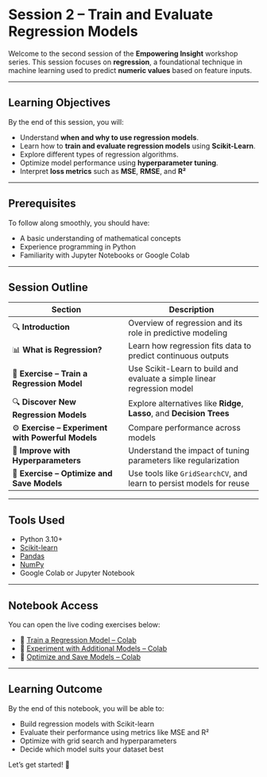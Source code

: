 # Session 2 – Train and Evaluate Regression Models

Welcome to the second session of the **Empowering Insight** workshop series. This session focuses on **regression**, a foundational technique in machine learning used to predict **numeric values** based on feature inputs.

---

## Learning Objectives

By the end of this session, you will:

- Understand **when and why to use regression models**.
- Learn how to **train and evaluate regression models** using **Scikit-Learn**.
- Explore different types of regression algorithms.
- Optimize model performance using **hyperparameter tuning**.
- Interpret **loss metrics** such as **MSE**, **RMSE**, and **R²**

---

## Prerequisites

To follow along smoothly, you should have:

- A basic understanding of mathematical concepts
- Experience programming in Python
- Familiarity with Jupyter Notebooks or Google Colab

---

## Session Outline

| Section | Description |
|---------|-------------|
| 🔍 **Introduction** | Overview of regression and its role in predictive modeling |
| 📊 **What is Regression?** | Learn how regression fits data to predict continuous outputs |
| 🧪 **Exercise – Train a Regression Model** | Use Scikit-Learn to build and evaluate a simple linear regression model |
| 🔍 **Discover New Regression Models** | Explore alternatives like **Ridge**, **Lasso**, and **Decision Trees** |
| ⚙️ **Exercise – Experiment with Powerful Models** | Compare performance across models |
| 🔧 **Improve with Hyperparameters** | Understand the impact of tuning parameters like regularization |
| 💾 **Exercise – Optimize and Save Models** | Use tools like `GridSearchCV`, and learn to persist models for reuse |

---

## Tools Used

- Python 3.10+
- [Scikit-learn](https://scikit-learn.org/)
- [Pandas](https://pandas.pydata.org/)
- [NumPy](https://numpy.org/)
- Google Colab or Jupyter Notebook

---

## Notebook Access

You can open the live coding exercises below:

- 🔗 [Train a Regression Model – Colab](https://colab.research.google.com/drive/1bcL4XD7iY7VGdFlzvi2YIjukA5RQ6S4Z)
- 🔗 [Experiment with Additional Models – Colab](https://colab.research.google.com/drive/1owppMYGhRs9sgOqen9ODF1nKINIsS40n)
- 🔗 [Optimize and Save Models – Colab](https://colab.research.google.com/drive/YOUR_NOTEBOOK_ID)

---

## Learning Outcome

By the end of this notebook, you will be able to:

- Build regression models with Scikit-learn
- Evaluate their performance using metrics like MSE and R²
- Optimize with grid search and hyperparameters
- Decide which model suits your dataset best

Let’s get started! 🚀
